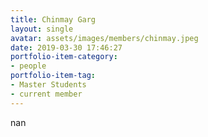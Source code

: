 ```yaml
---
title: Chinmay Garg
layout: single
avatar: assets/images/members/chinmay.jpeg
date: 2019-03-30 17:46:27
portfolio-item-category:
- people
portfolio-item-tag:
- Master Students
- current member
---
```

nan